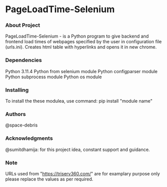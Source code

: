 # PageLoadTime-Selenium

### About Project
PageLoadTime-Selenium - is a Python program to give backend and frontend load times of webpages specified by the user in configuration file (urls.ini). Creates html table with hyperlinks and opens it in new chrome.

### Dependencies
Python 3.11.4
Python from selenium module
Python configparser module
Python subprocess module
Python os module


### Installing

To install the these modulea, use command: pip install "module name"

### Authors

@space-debris

### Acknowledgments

@sumitdhamija: for this project idea, constant support and guidance.

### Note
URLs used from "https://triserv360.com/" are for examplary purpose only please replace the values as per required.
